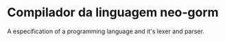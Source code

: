 # Compilador da linguagem neo-gorm
A especification of a programming language and it's lexer and parser.
